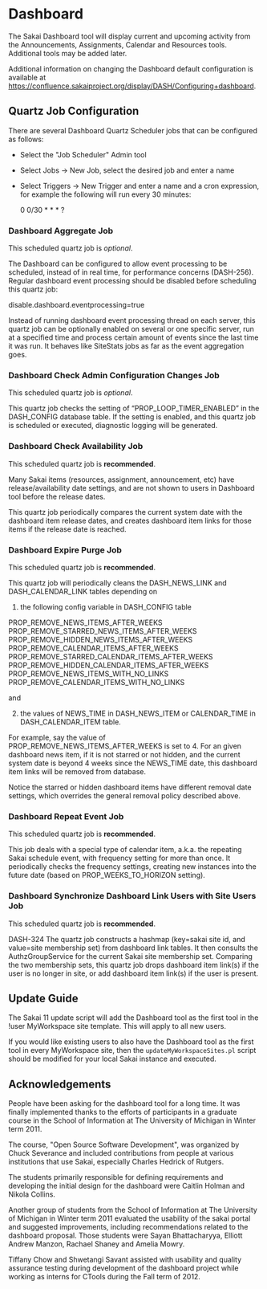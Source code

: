 # Dashboard 

The Sakai Dashboard tool will display current and upcoming activity from the Announcements, Assignments, Calendar and Resources tools. Additional tools may be added later.

Additional information on changing the Dashboard default configuration is available at <https://confluence.sakaiproject.org/display/DASH/Configuring+dashboard>.

## Quartz Job Configuration

There are several Dashboard Quartz Scheduler jobs that can be configured as follows:

   * Select the "Job Scheduler" Admin tool
   * Select Jobs -> New Job, select the desired job and enter a name
   * Select Triggers -> New Trigger and enter a name and a cron expression, for example the following will run every 30 minutes:
   
       0 0/30 * * * ?


### Dashboard Aggregate Job

This scheduled quartz job is *optional*.

The Dashboard can be configured to allow event processing to be scheduled, instead of in real time, for performance concerns (DASH-256). Regular dashboard event processing should be disabled before scheduling this quartz job:

   disable.dashboard.eventprocessing=true 

Instead of running dashboard event processing thread on each server, this quartz job can be optionally enabled on several or one specific server, run at a specified time and process certain amount of events since the last time it was run. It behaves like SiteStats jobs as far as the event aggregation goes.
   
### Dashboard Check Admin Configuration Changes Job

This scheduled quartz job is *optional*.

This quartz job checks the setting of “PROP_LOOP_TIMER_ENABLED” in the DASH_CONFIG database table. If the setting is enabled, and this quartz job is scheduled or executed, diagnostic logging will be generated.

### Dashboard Check Availability Job

This scheduled quartz job is __recommended__.

Many Sakai items (resources, assignment, announcement, etc) have release/availability date settings, and are not shown to users in Dashboard tool before the release dates. 

This quartz job periodically compares the current system date with the dashboard item release dates, and creates dashboard item links for those items if the release date is reached. 

### Dashboard Expire Purge Job

This scheduled quartz job is __recommended__.

This quartz job will periodically cleans the DASH_NEWS_LINK and DASH_CALENDAR_LINK tables depending on 

1) the following config variable in DASH_CONFIG table

PROP_REMOVE_NEWS_ITEMS_AFTER_WEEKS	
PROP_REMOVE_STARRED_NEWS_ITEMS_AFTER_WEEKS	
PROP_REMOVE_HIDDEN_NEWS_ITEMS_AFTER_WEEKS	
PROP_REMOVE_CALENDAR_ITEMS_AFTER_WEEKS	
PROP_REMOVE_STARRED_CALENDAR_ITEMS_AFTER_WEEKS	
PROP_REMOVE_HIDDEN_CALENDAR_ITEMS_AFTER_WEEKS	
PROP_REMOVE_NEWS_ITEMS_WITH_NO_LINKS	
PROP_REMOVE_CALENDAR_ITEMS_WITH_NO_LINKS	

and 

2) the values of NEWS_TIME in DASH_NEWS_ITEM or CALENDAR_TIME in DASH_CALENDAR_ITEM table.

For example, say the value of PROP_REMOVE_NEWS_ITEMS_AFTER_WEEKS is set to 4. For an given dashboard news item, if it is not starred or not hidden, and the current system date is beyond 4 weeks since the NEWS_TIME date, this dashboard item links will be removed from database.

Notice the starred or hidden dashboard items have different removal date settings, which overrides the general removal policy described above.

### Dashboard Repeat Event Job

This scheduled quartz job is __recommended__.

This job deals with a special type of calendar item, a.k.a. the repeating Sakai schedule event, with frequency setting for more than once. It periodically checks the frequency settings, creating new instances into the future date (based on PROP_WEEKS_TO_HORIZON setting).

### Dashboard Synchronize Dashboard Link Users with Site Users Job

This scheduled quartz job is __recommended__.

DASH-324 The quartz job constructs a hashmap (key=sakai site id, and value=site membership set) from dashboard link tables. It then consults the AuthzGroupService for the current Sakai site membership set. Comparing the two membership sets, this quartz job drops dashboard item link(s) if the user is no longer in site, or add dashboard item link(s) if the user is present.

## Update Guide

The Sakai 11 update script will add the Dashboard tool as the first tool in the !user MyWorkspace site template. This will apply to all new users.

If you would like existing users to also have the Dashboard tool as the first tool in every MyWorkspace site, then the `updateMyWorkspaceSites.pl` script should be modified for your local Sakai instance and executed.
 

## Acknowledgements

People have been asking for the dashboard tool for a long time.  It was finally implemented thanks to the efforts of participants in a graduate course in the School of Information at The University of Michigan in Winter term 2011. 

The course, "Open Source Software Development", was organized by Chuck Severance and included contributions from people at various institutions that use Sakai, especially Charles Hedrick of Rutgers.  

The students primarily responsible for defining requirements and developing the initial design for the dashboard were Caitlin Holman and Nikola Collins.

Another group of students from the School of Information at The University of Michigan in Winter term 2011 evaluated the usability of the sakai portal and suggested improvements, including recommendations related to the dashboard proposal.  Those students were Sayan Bhattacharyya, Elliott Andrew Manzon, Rachael Shaney and Amelia Mowry.

Tiffany Chow and Shwetangi Savant assisted with usability and quality assurance testing during development of the dashboard project while working as interns for CTools during the Fall term of 2012.




